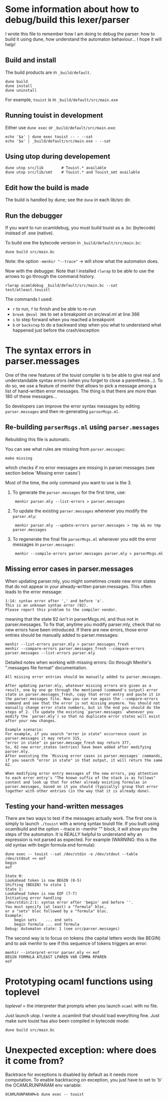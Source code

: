 Some information about how to debug/build this lexer/parser
===========================================================
I wrote this file to remember how I am doing to debug the parser: how to
build it using dune, how understand the automaton behaviour... I hope
it will help!

## Build and install ##

The build products are in `_build/default`.

    dune build
    dune install
    dune uninstall

For example, `touist` is in `_build/default/src/main.exe`

## Running touist in development ##

Either use `dune exec` or `_build/default/src/main.exe`:

    echo '$a' | dune exec touist -- - --sat
    echo '$a' | _build/default/src/main.exe - --sat

## Using utop during developement ##

    dune utop src/lib        # Touist.* available
    dune utop src/lib/smt    # Touist.* and Touist_smt available

## Edit how the build is made ##
The build is handled by dune; see the `dune` in each lib/src dir.

## Run the debugger ##

If you want to run ocamldebug, you must build touist as a .bc (bytecode)
instead of .exe (native).

To build one the bytecode version in `_build/default/src/main.bc`:

    dune build src/main.bc

Note: the option `-menhir "--trace"` -> will show what the automaton does.

Now with the debugger. Note that I installed `rlwrap` to be able to use the
arrows to go through the command history.

    rlwrap ocamldebug _build/default/src/main.bc --sat test/atleast.touistl

The commands I used:
- `r` to run, `f` to finish and be able to re-run
- `break @eval 366` to set a breakpoint on src/eval.ml at line 366
- `s` to step forward when you reached a breakpoint
- `b` or `backstep` to do a backward step when you what to understand what
  happened just before the crash/exception



The syntax errors in parser.messages
====================================
One of the new features of the touist compiler is to be able to give real
and understandable syntax errors (when you forget to close a parenthesis...).
To do so, we use a feature of menhir that allows to pick a message among a
list of hand-written error messages. The thing is that there are more than
180 of these messages...

So developers can improve the error syntax messages by editing
`parser.messages` and then re-generating `parserMsgs.ml`.


## Re-building `parserMsgs.ml` using `parser.messages` ##

Rebuilding this file is automatic.

You can see what rules are missing from `parser.messages`:

    make missing

which checks if no error messages are missing in parser.messages
(see section below 'Missing error cases')

Most of the time, the only command you want to use is the 3.

1. To generate the `parser.messages` for the first time, use:

        menhir parser.mly --list-errors > parser.messages

2. To update the existing `parser.messages` whenever you modify the `parser.mly`:

        menhir parser.mly --update-errors parser.messages > tmp && mv tmp parser.messages

3. To regenerate the final file `parserMsgs.ml` whenever you edit the error
messages in `parser.messages`:

        menhir --compile-errors parser.messages parser.mly > parserMsgs.ml

## Missing error cases in parser.messages
When updating parser.mly, you might sometimes create new error states
that do not appear in your already-written parser.messages.
This often leads to the error message:
```
1:14: syntax error after ',' and before 'a'.
This is an unknown syntax error (92).
Please report this problem to the compiler vendor.
```
meaning that the state 92 isn't in parserMsgs.ml, and thus not in
parser.messages. To fix that, anytime you modify parser.mly, check that
no new errors have been introduced. If there are new errors, those error entries should be manually added to parser.messages:

```
menhir --list-errors parser.mly > parser.messages_fresh
menhir --compare-errors parser.messages_fresh --compare-errors parser.messages --list-errors parser.mly
```

Detailed notes when working with missing errors:
    Go through Menhir's ".messages file format" documentation.

    All missing error entries should be manually added to parser.messages.

    After updating parser.mly, whatever missing errors are given as a result, one by one go through the mentioned (command's output) error state in parser.messages_fresh, copy that error entry and paste it in the parser.messages file. Now you can run again the --compare-errors command and see that the error is not missing anymore. You should not manually change error state numbers, but in the end you should do the steps of 2. (To update the existing `parser.messages` whenever you modify the `parser.mly`) so that no duplicate error states will exist after your new changes.

    Example scenario:
    For example, if you search "error in state" occurrence count in parser.messages it may return 315,
    "error in state" in parser.message_fresh may return 377,
    So, 62 new error_states (entries) have been added after modifying parser.mly.
    After executing the `Missing error cases in parser.messages` commands, if you search "error in state" in that output, it will return the same 62.

    When modifying error entry messages of the new errors, pay attention to each error entry's "The known suffix of the stack is as follows" content and look up that for other already existing formulas in parser.messages, based on it you should (typically) group that error together with other entries (in the way that it is already done).

## Testing your hand-written messages ##
There are two ways to test if the messages actually work. The first one
is simply to launch `./touist` with a wrong syntax touistl file. If you built
using ocamlbuild and the option --trace in -menhir "" block, it will show you
the steps of the automaton. It is REALLY helpful to understand why an expression
is not parsed as expected. For example (WARNING: this is the old syntax with
begin formula end formula):

```
dune exec -- touist --sat /dev/stdin -o /dev/stdout --table /dev/stdout << eof
begin
eof

State 0:
Lookahead token is now BEGIN (0-5)
Shifting (BEGIN) to state 1
State 1:
Lookahead token is now EOF (7-7)
Initiating error handling
/dev/stdin:2:1: syntax error after 'begin' and before ''.
You must specify (at least) a "formula" bloc,
or a "sets" bloc followed by a "formula" bloc.
Example:
    begin sets    ... end sets
    begin formula ... end formula
Debug: Automaton state: 1 (see src/parser.messages)
```

The second way is to focus on tokens (the capital letters words like BEGIN)
and to ask menhir to see if this sequence of tokens triggers an error:

```
menhir --interpret-error parser.mly << eof
BEGIN FORMULA ATLEAST LPAREN VAR COMMA RPAREN
eof
```


Prototyping ocaml functions using toplevel
==========================================
*toplevel* = the interpreter that prompts when you launch `ocaml` with no file.

Just launch utop. I wrote a .ocamlinit that should load everything fine.
Just make sure touist has also been compiled in bytecode mode:

    dune build src/main.bc

Unexpected exception: where does it come from?
=============================================
Backtrace for exceptions is disabled by default as it needs more computation.
To enable backtracing on exception, you just have to set to 'b' the
OCAMLRUNPARAM env variable:

    OCAMLRUNPARAM=b dune exec -- touist
